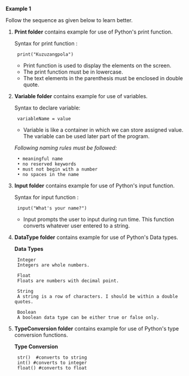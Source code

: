 **Example 1**

Follow the sequence as given below to learn better.

1. **Print folder** contains example for use of Python's print function.
  
      Syntax for print function :  
      
        print("Kuzuzangpola")
        
      - Print function is used to display the elements on the screen.
      - The print function must be in lowercase.
      - The text elements in the parenthesis must be enclosed in double quote.
      
2. **Variable folder** contains example for use of variables.
  
      Syntax to declare variable: 
      
        variableName = value
      
      - Variable is like a container in which we can store assigned value. The variable can be used later part of the program.
      
      _Following naming rules must be followed:_
      
        • meaningful name
        • no reserved keywords
        • must not begin with a number 
        • no spaces in the name

3. **Input folder** contains example for use of Python's input function.
  
      Syntax for input function :  
      
        input("What's your name?")
        
      - Input prompts the user to input during run time. This function converts whatever user entered to a string.

4. **DataType folder** contains example for use of Python's Data types.
  
      **Data Types**
      
        Integer
        Integers are whole numbers.
        
        Float
        Floats are numbers with decimal point.
        
        String
        A string is a row of characters. I should be within a double quotes.
        
        Boolean
        A boolean data type can be either true or false only.

5. **TypeConversion folder** contains example for use of Python's type conversion functions.
  
      **Type Conversion**
      
        str()  #converts to string 
        int() #converts to integer 
        float() #converts to float
